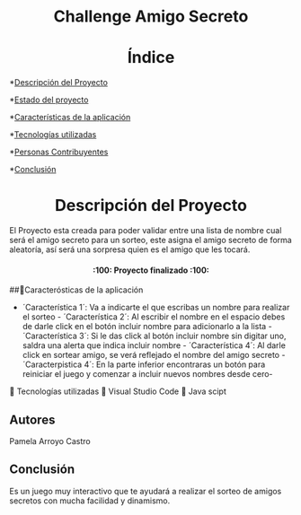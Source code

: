 <h1 align="center">Challenge Amigo Secreto</h1> 




<h1 align="center">Índice</h1>

*[Descripción del Proyecto](#descripción-del-proyecto)

*[Estado del proyecto](#Estado-del-proyecto)

*[Características de la aplicación](#Características-de-la-aplicación)

*[Tecnologías utilizadas](#tecnologías-utilizadas)

*[Personas Contribuyentes](#personas-contribuyentes)

*[Conclusión](#conclusión)

<h1 align="center">Descripción del Proyecto</h1>

El Proyecto esta creada para poder validar entre una lista de nombre cual será el amigo secreto para un sorteo, este asigna el amigo secreto de forma aleatoría, así será una sorpresa quien es el amigo que les tocará.

<h4 align="center">
:100: Proyecto finalizado :100:
</h4>

##:hammer:Caracterósticas de la aplicación
-  ´Característica 1´: Va a indicarte el que escribas un nombre para realizar el sorteo - ´Característica 2´: Al escribir el nombre en el espacio debes de darle click en el botón incluir nombre para adicionarlo a la lista - ´Característica 3´: Si le das click al botón incluir nombre sin digitar uno, saldra una alerta que indica incluir nombre - ´Característica 4´: Al darle click en sortear amigo, se verá reflejado el nombre del amigo secreto - ´Caracterpistica 4´: En la parte inferior encontraras un botón para reiniciar el juego y comenzar a incluir nuevos nombres desde cero-

:floppy_disk: Tecnologías utilizadas
:small_orange_diamond: Visual Studio Code
:small_orange_diamond: Java scipt


## Autores
Pamela Arroyo Castro

## Conclusión
Es un juego muy interactivo que te ayudará a realizar el sorteo de amigos secretos con mucha facilidad y dinamismo.
